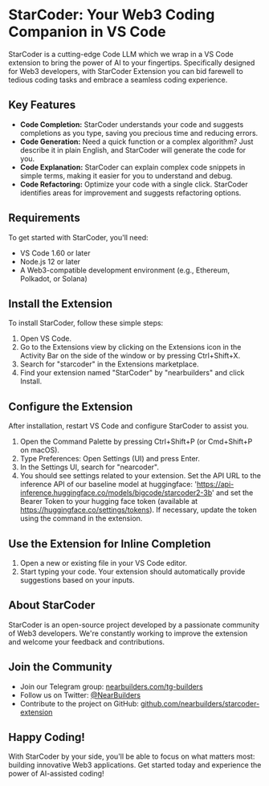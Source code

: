 # StarCoder: Your Web3 Coding Companion in VS Code

StarCoder is a cutting-edge Code LLM which we wrap in a VS Code extension to bring the power of AI to your fingertips. Specifically designed for Web3 developers, with StarCoder Extension you can bid farewell to tedious coding tasks and embrace a seamless coding experience.

## Key Features

* **Code Completion:** StarCoder understands your code and suggests completions as you type, saving you precious time and reducing errors.
* **Code Generation:** Need a quick function or a complex algorithm? Just describe it in plain English, and StarCoder will generate the code for you.
* **Code Explanation:** StarCoder can explain complex code snippets in simple terms, making it easier for you to understand and debug.
* **Code Refactoring:** Optimize your code with a single click. StarCoder identifies areas for improvement and suggests refactoring options.

## Requirements

To get started with StarCoder, you'll need:

* VS Code 1.60 or later
* Node.js 12 or later
* A Web3-compatible development environment (e.g., Ethereum, Polkadot, or Solana)

## Install the Extension

To install StarCoder, follow these simple steps:

1. Open VS Code.
2. Go to the Extensions view by clicking on the Extensions icon in the Activity Bar on the side of the window or by pressing Ctrl+Shift+X.
3. Search for "starcoder" in the Extensions marketplace.
4. Find your extension named "StarCoder" by "nearbuilders" and click Install.

## Configure the Extension

After installation, restart VS Code and configure StarCoder to assist you. 
1. Open the Command Palette by pressing Ctrl+Shift+P (or Cmd+Shift+P on macOS).
2. Type Preferences: Open Settings (UI) and press Enter.
3. In the Settings UI, search for "nearcoder".
4. You should see settings related to your extension. Set the API URL to the inference API of our baseline model at huggingface: 'https://api-inference.huggingface.co/models/bigcode/starcoder2-3b' and set the Bearer Token to your hugging face token (available at https://huggingface.co/settings/tokens). If necessary, update the token using the command in the extension.

## Use the Extension for Inline Completion
1. Open a new or existing file in your VS Code editor.
2. Start typing your code. Your extension should automatically provide suggestions based on your inputs.

## About StarCoder

StarCoder is an open-source project developed by a passionate community of Web3 developers. We're constantly working to improve the extension and welcome your feedback and contributions.

## Join the Community

* Join our Telegram group: [nearbuilders.com/tg-builders](https://nearbuilders.com/tg-builders)
* Follow us on Twitter: [@NearBuilders](https://x.com/NearBuilders)
* Contribute to the project on GitHub: [github.com/nearbuilders/starcoder-extension](https://github.com/nearbuilders/starcoder-extension)

## Happy Coding!

With StarCoder by your side, you'll be able to focus on what matters most: building innovative Web3 applications. Get started today and experience the power of AI-assisted coding!
